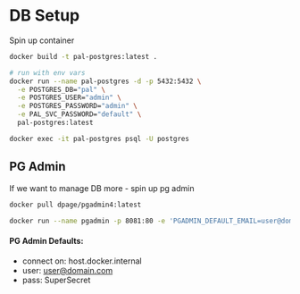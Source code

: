 # DB Setup

Spin up container

```sh
docker build -t pal-postgres:latest .

# run with env vars
docker run --name pal-postgres -d -p 5432:5432 \
  -e POSTGRES_DB="pal" \
  -e POSTGRES_USER="admin" \
  -e POSTGRES_PASSWORD="admin" \
  -e PAL_SVC_PASSWORD="default" \
  pal-postgres:latest

docker exec -it pal-postgres psql -U postgres
```

## PG Admin
If we want to manage DB more - spin up pg admin
```sh
docker pull dpage/pgadmin4:latest

docker run --name pgadmin -p 8081:80 -e 'PGADMIN_DEFAULT_EMAIL=user@domain.com' -e 'PGADMIN_DEFAULT_PASSWORD=SuperSecret' -d dpage/pgadmin4
```

#### PG Admin Defaults:
- connect on: host.docker.internal
- user: user@domain.com
- pass: SuperSecret